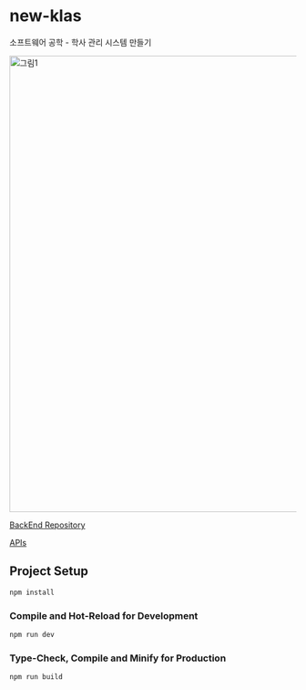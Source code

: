 # new-klas

소프트웨어 공학 - 학사 관리 시스템 만들기

<img width="800" alt="그림1" src="https://user-images.githubusercontent.com/58168512/231081359-ee728125-8a85-454d-a876-9481b5b31209.png">

[BackEnd Repository](https://github.com/jiione/new-klas-BE)

[APIs](https://github.com/jiione/new-klas-BE/wiki)

## Project Setup

```sh
npm install
```

### Compile and Hot-Reload for Development

```sh
npm run dev
```

### Type-Check, Compile and Minify for Production

```sh
npm run build
```
